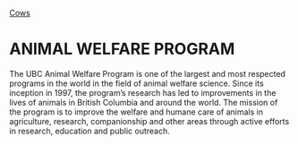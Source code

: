 [Cows](https://lfs-awp-2019.sites.olt.ubc.ca/files/2021/08/awp-home-banner.jpeg)

# ANIMAL WELFARE PROGRAM

The UBC Animal Welfare Program is one of the largest and most respected programs in the world in the field of animal welfare science. Since its inception in 1997, the program’s research has led to improvements in the lives of animals in British Columbia and around the world. The mission of the program is to improve the welfare and humane care of animals in agriculture, research, companionship and other areas through active efforts in research, education and public outreach. 
